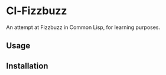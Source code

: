 # Cl-Fizzbuzz

An attempt at Fizzbuzz in Common Lisp, for learning purposes.
## Usage

## Installation
